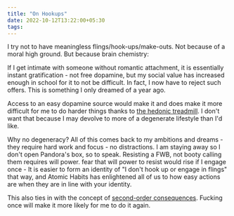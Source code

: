 ```yaml
---
title: "On Hookups"
date: 2022-10-12T13:22:00+05:30
tags:
---
```

I try not to have meaningless flings/hook-ups/make-outs. Not because of a moral high ground. But because brain chemistry:

If I get intimate with someone without romantic attachment, it is essentially instant gratification - not free dopamine, but my social value has increased enough in school for it to not be difficult. In fact, I now have to reject such offers. This is something I only dreamed of a year ago.

Access to an easy dopamine source would make it and does make it more difficult for me to do harder things thanks to [the hedonic treadmill](https://piped.kavin.rocks/watch?v=juO4zxsjSjw). I don't want that because I may devolve to more of a degenerate lifestyle than I'd like.

Why no degeneracy?
All of this comes back to my ambitions and dreams - they require hard work and focus - no distractions. I am staying away so I don't open Pandora's box, so to speak. Resisting a FWB, not booty calling them requires will power.  fear that will power to resist would rise if I engage once - It is easier to form an identity of "I don't hook up or engage in flings" that way, and Atomic Habits has enlightened all of us to how easy actions are when they are in line with your identity.

This also ties in with the concept of [second-order consequences](https://piped.kavin.rocks/watch?v=71ZBVyCG_YU). Fucking once will make it more likely for me to do it again.
